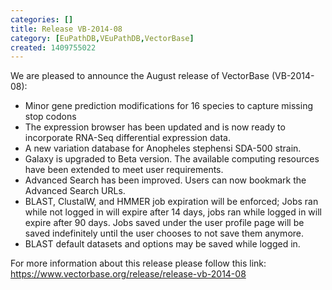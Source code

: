 ```yaml
---
categories: []
title: Release VB-2014-08
category: [EuPathDB,VEuPathDB,VectorBase]
created: 1409755022
---
```

We are pleased to announce the August release of VectorBase (VB-2014-08):
<ul> <li>Minor gene prediction modifications for 16 species to capture missing stop codons</li> <li>The expression browser has been updated and is now ready to incorporate RNA-Seq differential expression data.</li><li>A new variation database for Anopheles stephensi SDA-500 strain.</li><li>Galaxy is upgraded to Beta version. The available computing resources have been extended to meet user requirements.</li><li>Advanced Search has been improved. Users can now bookmark the Advanced Search URLs.</li><li>BLAST, ClustalW, and HMMER job expiration will be enforced; Jobs ran while not logged in will expire after 14 days, jobs ran while logged in will expire after 90 days. Jobs saved under the user profile page will be saved indefinitely until the user chooses to not save them anymore.</li> <li>BLAST default datasets and options may be saved while logged in.</li></ul>

For more information about this release please follow this link: https://www.vectorbase.org/release/release-vb-2014-08
